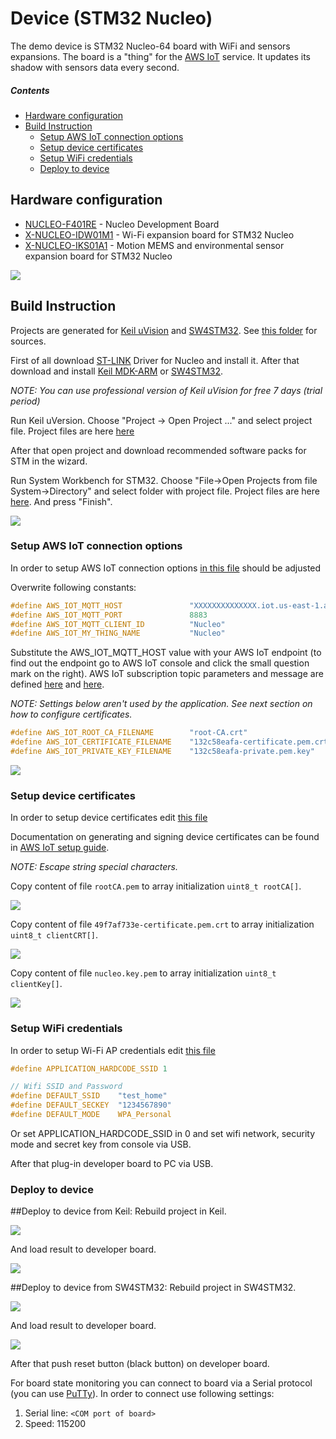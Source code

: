 Device (STM32 Nucleo)
=============

The demo device is STM32 Nucleo-64 board with WiFi and sensors expansions. The board is a "thing" for the [AWS IoT](https://aws.amazon.com/iot/) service. It updates its shadow with sensors data every second.

##### Contents

- [Hardware configuration](#hardware-configuration)
- [Build Instruction](#build-instruction)
	- [Setup AWS IoT connection options](#setup-aws-iot-connection-options)
	- [Setup device certificates](#setup-device-certificates)
	- [Setup WiFi credentials](#setup-wifi-credentials)
	- [Deploy to device](#deploy-to-device)	   				

## Hardware configuration

- [NUCLEO-F401RE](http://www.st.com/en/evaluation-tools/nucleo-f401re.html) - Nucleo Development Board
- [X-NUCLEO-IDW01M1](http://www.st.com/content/st_com/en/products/ecosystems/stm32-open-development-environment/stm32-nucleo-expansion-boards/stm32-ode-connect-hw/x-nucleo-idw01m1.html) - Wi-Fi expansion board for STM32 Nucleo
- [X-NUCLEO-IKS01A1](http://www.st.com/content/st_com/en/products/ecosystems/stm32-open-development-environment/stm32-nucleo-expansion-boards/stm32-ode-sense-hw/x-nucleo-iks01a1.html) - Motion MEMS and environmental sensor expansion board for STM32 Nucleo

<p align="left"><img src="./assets/device.jpg" /></p>

## Build Instruction

Projects are generated for [Keil uVision](http://www2.keil.com/mdk5/uvision/) and [SW4STM32](http://www.st.com/en/development-tools/sw4stm32.html).
See [this folder](../nucleo/) for sources.

First of all download [ST-LINK](http://www.st.com/en/embedded-software/stsw-link009.html) Driver for Nucleo and install it.
After that download and install [Keil MDK-ARM](https://www.keil.com/demo/eval/arm.htm) or [SW4STM32](http://www.st.com/en/development-tools/sw4stm32.html).

_NOTE: You can use professional version of Keil uVision for free 7 days (trial period)_

Run Keil uVersion.
Choose "Project -> Open Project ..." and select project file.
Project files are here [here](../nucleo/Projects/Multi/Applications/MQTT_AWS/MDK-ARM/STM32F401RE-Nucleo/)

After that open project and download recommended software packs for STM in the wizard.

Run System Workbench for STM32.
Choose "File->Open Projects from file System->Directory" and select folder with project file. Project files are here [here](../nucleo/Projects/Multi/Applications/MQTT_AWS/SW4STM32/). And press "Finish".

<p align="left"><img src="./assets/sw4stm32-import-project-file.png.png" /></p>

### Setup AWS IoT connection options

In order to setup AWS IoT connection options [in this file](../nucleo/Projects/Multi/Applications/MQTT_AWS/Inc/aws_iot_config.h) should be adjusted

Overwrite following constants:

```c
#define AWS_IOT_MQTT_HOST               "XXXXXXXXXXXXXX.iot.us-east-1.amazonaws.com"
#define AWS_IOT_MQTT_PORT               8883
#define AWS_IOT_MQTT_CLIENT_ID          "Nucleo"
#define AWS_IOT_MY_THING_NAME           "Nucleo"
```

Substitute the AWS_IOT_MQTT_HOST value with your AWS IoT endpoint (to find out the endpoint go to AWS IoT console and click the small question mark on the right).
AWS IoT subscription topic parameters and message are defined [here](../nucleo/Projects/Multi/Applications/MQTT_AWS/Inc/aws_main.h) and [here](../nucleo/Projects/Multi/Applications/MQTT_AWS/Src/aws_main.c). 

_NOTE: Settings below aren't used by the application. See next section on how to configure certificates._

```c
#define AWS_IOT_ROOT_CA_FILENAME        "root-CA.crt"
#define AWS_IOT_CERTIFICATE_FILENAME    "132c58eafa-certificate.pem.crt"
#define AWS_IOT_PRIVATE_KEY_FILENAME    "132c58eafa-private.pem.key"
```
<p align="left"><img src="./assets/keil-aws-config-h.png" /></p>

###  Setup device certificates

In order to setup device certificates edit [this file](../nucleo/Aws_iot_sdks/aws_iot_src/protocol/mqtt/aws_iot_embedded_client_wrapper/platform_nucleo/aws_nucleo_certificates.c)

Documentation on generating and signing device certificates can be found in [AWS IoT setup guide](BACKEND.md#certificates).

_NOTE: Escape string special characters._

Copy content of file `rootCA.pem` to array initialization `uint8_t rootCA[]`.
<p align="left"><img src="./assets/keil-escape-root.png" /></p>

Copy content of file `49f7af733e-certificate.pem.crt` to array initialization `uint8_t clientCRT[]`.
<p align="left"><img src="./assets/keil-escape-crt.png" /></p>

Copy content of file `nucleo.key.pem` to array initialization `uint8_t clientKey[]`.
<p align="left"><img src="./assets/keil-escape-pem.png" /></p>

### Setup WiFi credentials

In order to setup Wi-Fi AP credentials edit [this file](../nucleo/Projects/Multi/Applications/MQTT_AWS/Src/wifi_main.c) 

```c
#define APPLICATION_HARDCODE_SSID 1

// Wifi SSID and Password 
#define DEFAULT_SSID 	"test_home"
#define DEFAULT_SECKEY 	"1234567890"
#define DEFAULT_MODE 	WPA_Personal
```

Or set APPLICATION_HARDCODE_SSID in 0 and set wifi network, security mode and secret key from console via USB.

After that plug-in developer board to PC via USB. 

### Deploy to device

##Deploy to device from Keil:
Rebuild project in Keil.

<p align="left"><img src="./assets/keil-rebuild.png" /></p>

And load result to developer board.

<p align="left"><img src="./assets/keil-load.png" /></p>

##Deploy to device from SW4STM32:
Rebuild project in SW4STM32.

<p align="left"><img src="./assets/sw4stm32-rebuild.png" /></p>

And load result to developer board.

<p align="left"><img src="./assets/sw4stm32-load.png" /></p>

After that push reset button (black button) on developer board.

For board state monitoring you can connect to board via a Serial protocol (you can use [PuTTy](http://www.putty.org/)).
In order to connect use following settings:

1. Serial line: `<COM port of board>`
1. Speed: 115200